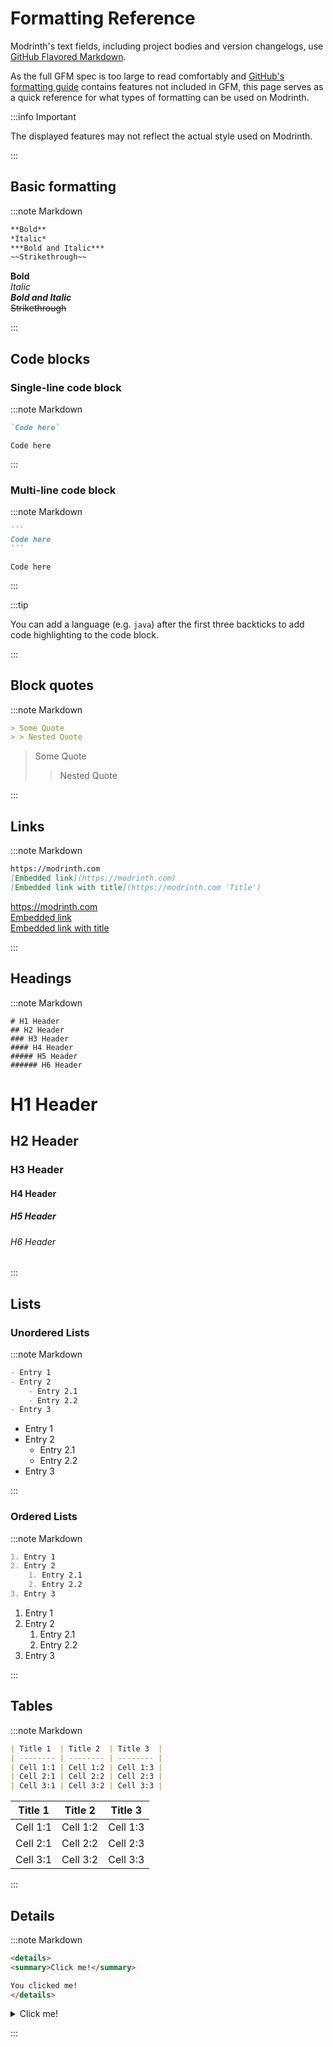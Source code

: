 # Formatting Reference

Modrinth's text fields, including project bodies and version changelogs, use [GitHub Flavored Markdown](https://github.github.com/gfm).

As the full GFM spec is too large to read comfortably and [GitHub's formatting guide](https://docs.github.com/en/get-started/writing-on-github/getting-started-with-writing-and-formatting-on-github/basic-writing-and-formatting-syntax) contains features not included in GFM, this page serves as a quick reference for what types of formatting can be used on Modrinth.

:::info Important

The displayed features may not reflect the actual style used on Modrinth.

:::

## Basic formatting

:::note Markdown

```markdown
**Bold**
*Italic*
***Bold and Italic***
~~Strikethrough~~
```

**Bold**  
*Italic*  
***Bold and Italic***  
~~Strikethrough~~

:::

## Code blocks

### Single-line code block

:::note Markdown

```markdown
`Code here`
```

`Code here`

:::

### Multi-line code block

:::note Markdown

````markdown
```
Code here
```
````

```
Code here
```

:::

:::tip

You can add a language (e.g. `java`) after the first three backticks to add code highlighting to the code block.

:::

## Block quotes

:::note Markdown

```markdown
> Some Quote
> > Nested Quote
```

> Some Quote  
> > Nested Quote

:::

## Links

:::note Markdown

```markdown
https://modrinth.com
[Embedded link](https://modrinth.com)
[Embedded link with title](https://modrinth.com 'Title')
```

https://modrinth.com  
[Embedded link](https://modrinth.com)  
[Embedded link with title](https://modrinth.com 'Title')

:::

## Headings

:::note Markdown

```
# H1 Header
## H2 Header
### H3 Header
#### H4 Header
##### H5 Header
###### H6 Header
```

# H1 Header  
## H2 Header  
### H3 Header  
#### H4 Header  
##### H5 Header  
###### H6 Header

:::

## Lists

### Unordered Lists

:::note Markdown

```markdown
- Entry 1
- Entry 2
    - Entry 2.1
    - Entry 2.2
- Entry 3
```

- Entry 1
- Entry 2
    - Entry 2.1
    - Entry 2.2
- Entry 3

:::

### Ordered Lists

:::note Markdown

```markdown
1. Entry 1
2. Entry 2
    1. Entry 2.1
    2. Entry 2.2
3. Entry 3
```

1. Entry 1
2. Entry 2
    1. Entry 2.1
    2. Entry 2.2
3. Entry 3

:::

## Tables

:::note Markdown

```markdown
| Title 1  | Title 2  | Title 3  |
| -------- | -------- | -------- |
| Cell 1:1 | Cell 1:2 | Cell 1:3 |
| Cell 2:1 | Cell 2:2 | Cell 2:3 |
| Cell 3:1 | Cell 3:2 | Cell 3:3 |
```

| Title 1  | Title 2  | Title 3  |
| -------- | -------- | -------- |
| Cell 1:1 | Cell 1:2 | Cell 1:3 |
| Cell 2:1 | Cell 2:2 | Cell 2:3 |
| Cell 3:1 | Cell 3:2 | Cell 3:3 |

:::

## Details

:::note Markdown

```markdown
<details>
<summary>Click me!</summary>

You clicked me!
</details>

```

<details>
<summary>Click me!</summary>

You clicked me!
</details>

:::
